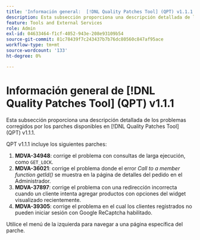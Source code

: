 ```yaml
---
title: 'Información general:  [!DNL Quality Patches Tool] (QPT) v1.1.1'
description: Esta subsección proporciona una descripción detallada de los problemas corregidos por los parches disponibles en  [!DNL Quality Patches Tool] (QPT) v1.1.1.
feature: Tools and External Services
role: Admin
exl-id: 04633464-f1cf-4052-943e-208e93109b54
source-git-commit: 81c78439f7c243437b7b76dc80560c847af95ace
workflow-type: tm+mt
source-wordcount: '133'
ht-degree: 0%

---
```


# Información general de [!DNL Quality Patches Tool] (QPT) v1.1.1

Esta subsección proporciona una descripción detallada de los problemas corregidos por los parches disponibles en [!DNL Quality Patches Tool] (QPT) v1.1.1.

QPT v1.1.1 incluye los siguientes parches:

1. **MDVA-34948**: corrige el problema con consultas de larga ejecución, como `GET_LOCK`.
1. **MDVA-36021**: corrige el problema donde el error *Call to a member function getId()* se muestra en la página de detalles del pedido en el Administrador.
1. **MDVA-37897**: corrige el problema con una redirección incorrecta cuando un cliente intenta agregar productos con opciones del widget visualizado recientemente.
1. **MDVA-39305**: corrige el problema en el cual los clientes registrados no pueden iniciar sesión con Google ReCaptcha habilitado.

Utilice el menú de la izquierda para navegar a una página específica del parche.

